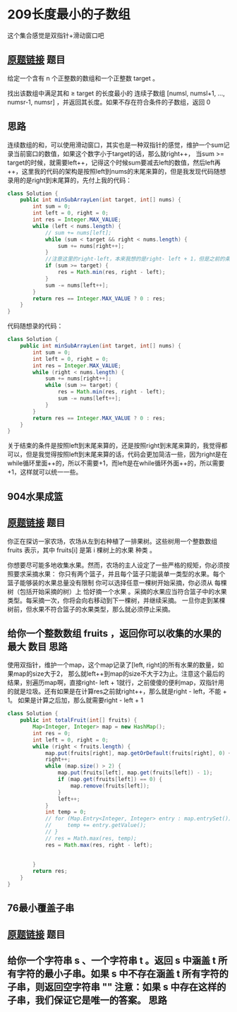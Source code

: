 209长度最小的子数组
===

这个集合感觉是双指针+滑动窗口吧

[原题链接](https://leetcode-cn.com/problems/minimum-size-subarray-sum/)
题目
---

给定一个含有 n 个正整数的数组和一个正整数 target 。

找出该数组中满足其和 ≥ target 的长度最小的 连续子数组 [numsl, numsl+1, ..., numsr-1, numsr] ，并返回其长度。如果不存在符合条件的子数组，返回 0

思路
---

连续数组的和，可以使用滑动窗口，其实也是一种双指针的感觉，维护一个sum记录当前窗口的数值，如果这个数字小于target的话，那么就right++， 当sum >= target的时候，就需要left++，记得这个时候sum要减去left的数值，然后left再++，这里我的代码的架构是按照left到nums的末尾来算的，但是我发现代码随想录用的是right到末尾算的，先付上我的代码：

``` java
class Solution {
    public int minSubArrayLen(int target, int[] nums) {
        int sum = 0;
        int left = 0, right = 0;
        int res = Integer.MAX_VALUE;
        while (left < nums.length) {
            // sum += nums[left];
            while (sum < target && right < nums.length) {
                sum += nums[right++];
            }
            //注意这里的right-left，本来我想的是right- left + 1，但是之前的条件right是已经++过的，所以就不需要+1了
            if (sum >= target) {
                res = Math.min(res, right - left);
            }
            sum -= nums[left++];
        }
        return res == Integer.MAX_VALUE ? 0 : res;
    }
}
```

代码随想录的代码：

``` java
class Solution {
    public int minSubArrayLen(int target, int[] nums) {
        int sum = 0;
        int left = 0, right = 0;
        int res = Integer.MAX_VALUE;
        while (right < nums.length) {
            sum += nums[right++];
            while (sum >= target) {
                res = Math.min(res, right - left);
                sum -= nums[left++];
            }
        }
        return res == Integer.MAX_VALUE ? 0 : res;
    }
}
```

关于结束的条件是按照left到末尾来算的，还是按照right到末尾来算的，我觉得都可以，但是我觉得按照left到末尾来算的话，代码会更加简洁一些，因为right是在while循环里面++的，所以不需要+1，而left是在while循环外面++的，所以需要+1，这样就可以统一一些。

904水果成篮
---

[原题链接](https://leetcode-cn.com/problems/fruit-into-baskets/)
题目
---

你正在探访一家农场，农场从左到右种植了一排果树。这些树用一个整数数组 fruits 表示，其中 fruits[i] 是第 i 棵树上的水果 种类 。

你想要尽可能多地收集水果。然而，农场的主人设定了一些严格的规矩，你必须按照要求采摘水果：
    你只有两个篮子，并且每个篮子只能装单一类型的水果。每个篮子能够装的水果总量没有限制
    你可以选择任意一棵树开始采摘，你必须从 每棵 树（包括开始采摘的树）上 恰好摘一个水果 。采摘的水果应当符合篮子中的水果类型。每采摘一次，你将会向右移动到下一棵树，并继续采摘。
    一旦你走到某棵树前，但水果不符合篮子的水果类型，那么就必须停止采摘。

给你一个整数数组 fruits ，返回你可以收集的水果的 最大 数目
思路
---

使用双指针，维护一个map，这个map记录了[left, right]的所有水果的数量，如果map的size大于2， 那么就left++到map的size不大于2为止。注意这个最后的结果，别遍历map啊，直接right- left + 1就行，之前傻傻的便利map，双指针用的就是垃圾。还有如果是在计算res之前就right++，那么就是right - left，不能 + 1。 如果是计算之后加，那么就需要right - left + 1

``` java
class Solution {
    public int totalFruit(int[] fruits) {
        Map<Integer, Integer> map = new HashMap();
        int res = 0;
        int left = 0, right = 0; 
        while (right < fruits.length) {
            map.put(fruits[right], map.getOrDefault(fruits[right], 0) + 1);
            right++;
            while (map.size() > 2) {
                map.put(fruits[left], map.get(fruits[left]) - 1);
                if (map.get(fruits[left]) == 0) {
                    map.remove(fruits[left]);
                }
                left++;
            }
            int temp = 0;
            // for (Map.Entry<Integer, Integer> entry : map.entrySet()) {
            //     temp += entry.getValue();
            // }
            // res = Math.max(res, temp);
            res = Math.max(res, right - left);
          
            
        }
        return res;
    }
}
```

76最小覆盖子串
---

[原题链接](https://leetcode-cn.com/problems/minimum-window-substring/)
题目
---

给你一个字符串 s 、一个字符串 t 。返回 s 中涵盖 t 所有字符的最小子串。如果 s 中不存在涵盖 t 所有字符的子串，则返回空字符串 ""
注意：如果 s 中存在这样的子串，我们保证它是唯一的答案。
思路
---
